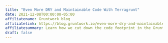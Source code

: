```yaml
---
title: "Even More DRY and Maintainable Code With Terragrunt"
date: 2021-12-08T00:00:00-05:00
affiliatename: Gruntwork blog
affiliatelink: https://blog.gruntwork.io/even-more-dry-and-maintainable-code-with-terragrunt-5738d1ffc1c9
affiliatesummary: Learn how we cut down the code footprint in the Gruntwork Reference Architecture by almost 50%.
draft: false
---
```

